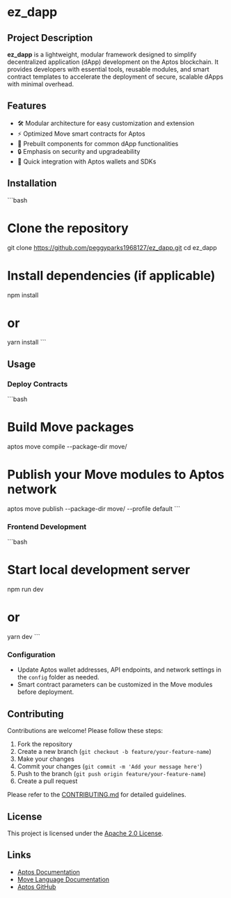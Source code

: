 # ez_dapp

## Project Description

**ez_dapp** is a lightweight, modular framework designed to simplify decentralized application (dApp) development on the Aptos blockchain. It provides developers with essential tools, reusable modules, and smart contract templates to accelerate the deployment of secure, scalable dApps with minimal overhead.

## Features

- 🛠️ Modular architecture for easy customization and extension
- ⚡ Optimized Move smart contracts for Aptos
- 🧩 Prebuilt components for common dApp functionalities
- 🔒 Emphasis on security and upgradeability
- 🚀 Quick integration with Aptos wallets and SDKs

## Installation

\`\`\`bash
# Clone the repository
git clone https://github.com/peggyparks1968127/ez_dapp.git
cd ez_dapp

# Install dependencies (if applicable)
npm install
# or
yarn install
\`\`\`

## Usage

### Deploy Contracts

\`\`\`bash
# Build Move packages
aptos move compile --package-dir move/

# Publish your Move modules to Aptos network
aptos move publish --package-dir move/ --profile default
\`\`\`

### Frontend Development

\`\`\`bash
# Start local development server
npm run dev
# or
yarn dev
\`\`\`

### Configuration

- Update Aptos wallet addresses, API endpoints, and network settings in the `config` folder as needed.
- Smart contract parameters can be customized in the Move modules before deployment.

## Contributing

Contributions are welcome! Please follow these steps:

1. Fork the repository
2. Create a new branch (`git checkout -b feature/your-feature-name`)
3. Make your changes
4. Commit your changes (`git commit -m 'Add your message here'`)
5. Push to the branch (`git push origin feature/your-feature-name`)
6. Create a pull request

Please refer to the [CONTRIBUTING.md](CONTRIBUTING.md) for detailed guidelines.

## License

This project is licensed under the [Apache 2.0 License](LICENSE).

## Links

- [Aptos Documentation](https://aptos.dev/)
- [Move Language Documentation](https://move-language.github.io/move/)
- [Aptos GitHub](https://github.com/aptos-labs)
